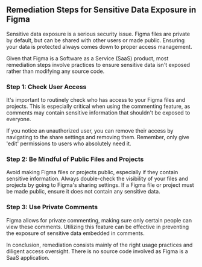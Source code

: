 

## Remediation Steps for Sensitive Data Exposure in Figma

Sensitive data exposure is a serious security issue. Figma files are private by default, but can be shared with other users or made public. Ensuring your data is protected always comes down to proper access management.

Given that Figma is a Software as a Service (SaaS) product, most remediation steps involve practices to ensure sensitive data isn't exposed rather than modifying any source code.

### Step 1: Check User Access

It's important to routinely check who has access to your Figma files and projects. This is especially critical when using the commenting feature, as comments may contain sensitive information that shouldn't be exposed to everyone. 

If you notice an unauthorized user, you can remove their access by navigating to the share settings and removing them. Remember, only give 'edit' permissions to users who absolutely need it.

### Step 2: Be Mindful of Public Files and Projects

Avoid making Figma files or projects public, especially if they contain sensitive information. Always double-check the visibility of your files and projects by going to Figma's sharing settings. If a Figma file or project must be made public, ensure it does not contain any sensitive data.

### Step 3: Use Private Comments

Figma allows for private commenting, making sure only certain people can view these comments. Utilizing this feature can be effective in preventing the exposure of sensitive data embedded in comments.

In conclusion, remediation consists mainly of the right usage practices and diligent access oversight. There is no source code involved as Figma is a SaaS application.